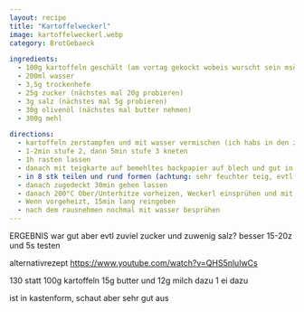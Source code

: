 ```yaml
---
layout: recipe
title: "Kartoffelweckerl"
image: kartoffelweckerl.webp
category: BrotGebaeck

ingredients:
  - 100g kartoffeln geschält (am vortag gekockt wobeis wurscht sein msüste)
  - 200ml wasser
  - 3,5g trockenhefe
  - 25g zucker (nächstes mal 20g probieren)
  - 3g salz (nächstes mal 5g probieren)
  - 30g olivenöl (nächstes mal butter nehmen)
  - 300g mehl

directions:
  - kartoffeln zerstampfen und mit wasser vermischen (ich habs in den zerkleinerer gegeben weil kartoffeln zu bröcklert waren
  - 1-2min stufe 2, dann 5min stufe 3 kneten
  - 1h rasten lassen
  - danach mit teigkarte auf bemehltes backpapier auf blech und gut in mehl rollen
  - in 8 stk teilen und rund formen (achtung: sehr feuchter teig, evtl nur 180ml wasser?)
  - danach zugedeckt 30min gehen lassen
  - danach 200°C Ober/Unterhitze vorheizen, Weckerl einsprühen und mit Sesam bestreuen
  - Wenn vorgeheizt, 15min lang reingeben
  - nach dem rausnehmen nochmal mit wasser besprühen
---
```


ERGEBNIS war gut aber evtl zuviel zucker und zuwenig salz? besser 15-20z und 5s testen

alternativrezept https://www.youtube.com/watch?v=QHS5nluIwCs

130 statt 100g kartoffeln
15g butter und 12g milch dazu
1 ei dazu

ist in kastenform, schaut aber sehr gut aus
